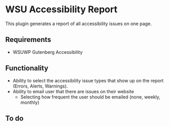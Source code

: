 # WSU Accessibility Report
This plugin generates a report of all accessibility issues on one page.
## Requirements
- WSUWP Gutenberg Accessibility
## Functionality
- Ability to select the accessibility issue types that show up on the report (Errors, Alerts, Warnings). 
- Ability to email user that there are issues on their website
	- Selecting how frequent the user should be emailed (none, weekly, monthly)
## To do